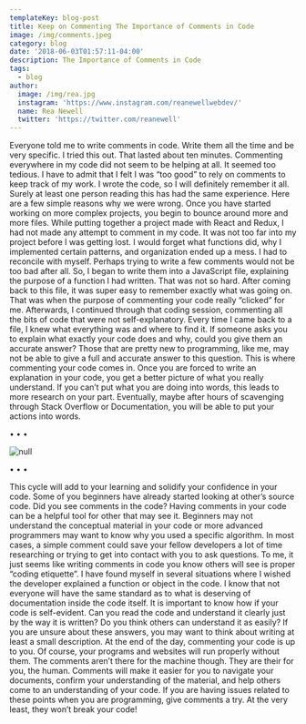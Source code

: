```yaml
---
templateKey: blog-post
title: Keep on Commenting The Importance of Comments in Code
image: /img/comments.jpeg
category: blog
date: '2018-06-03T01:57:11-04:00'
description: The Importance of Comments in Code
tags:
  - blog
author:
  image: /img/rea.jpg
  instagram: 'https://www.instagram.com/reanewellwebdev/'
  name: Rea Newell
  twitter: 'https://twitter.com/reanewell'
---
```

Everyone told me to write comments in code. Write them all the time and be very specific. I tried this out. That lasted about ten minutes. Commenting everywhere in my code did not seem to be helping at all. It seemed too tedious. I have to admit that I felt I was “too good” to rely on comments to keep track of my work. I wrote the code, so I will definitely remember it all. Surely at least one person reading this has had the same experience. Here are a few simple reasons why we were wrong. Once you have started working on more complex projects, you begin to bounce around more and more files. While putting together a project made with React and Redux, I had not made any attempt to comment in my code. It was not too far into my project before I was getting lost. I would forget what functions did, why I implemented certain patterns, and organization ended up a mess. I had to reconcile with myself. Perhaps trying to write a few comments would not be too bad after all. So, I began to write them into a JavaScript file, explaining the purpose of a function I had written. That was not so hard. After coming back to this file, it was super easy to remember exactly what was going on. That was when the purpose of commenting your code really “clicked” for me. Afterwards, I continued through that coding session, commenting all the bits of code that were not self-explanatory. Every time I came back to a file, I knew what everything was and where to find it. If someone asks you to explain what exactly your code does and why, could you give them an accurate answer? Those that are pretty new to programming, like me, may not be able to give a full and accurate answer to this question. This is where commenting your code comes in. Once you are forced to write an explanation in your code, you get a better picture of what you really understand. If you can’t put what you are doing into words, this leads to more research on your part. Eventually, maybe after hours of scavenging through Stack Overflow or Documentation, you will be able to put your actions into words.

<span id='break'>&bull; &bull; &bull;</span><br/>

![null](/img/comments.jpeg)

<span id='break'>&bull; &bull; &bull;</span><br/>

This cycle will add to your learning and solidify your confidence in your code. Some of you beginners have already started looking at other’s source code. Did you see comments in the code? Having comments in your code can be a helpful tool for other that may see it. Beginners may not understand the conceptual material in your code or more advanced programmers may want to know why you used a specific algorithm. In most cases, a simple comment could save your fellow developers a lot of time researching or trying to get into contact with you to ask questions. To me, it just seems like writing comments in code you know others will see is proper “coding etiquette”. I have found myself in several situations where I wished the developer explained a function or object in the code. I know that not everyone will have the same standard as to what is deserving of documentation inside the code itself. It is important to know how if your code is self-evident. Can you read the code and understand it clearly just by the way it is written? Do you think others can understand it as easily? If you are unsure about these answers, you may want to think about writing at least a small description. At the end of the day, commenting your code is up to you. Of course, your programs and websites will run properly without them. The comments aren’t there for the machine though. They are their for you, the human. Comments will make it easier for you to navigate your documents, confirm your understanding of the material, and help others come to an understanding of your code. If you are having issues related to these points when you are programming, give comments a try. At the very least, they won’t break your code!
